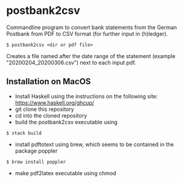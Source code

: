 # postbank2csv

Commandline program to convert bank statements from the German Postbank from PDF to CSV format (for further input in (h)ledger).

```
$ postbank2csv <dir or pdf file>
```

Creates a file named after the date range of the statement (example "20200204_20200306.csv") next to each input pdf.


## Installation on MacOS
- Install Haskell using the instructions on the following site: https://www.haskell.org/ghcup/
- git clone this repository
- cd into the cloned repository
- build the postbank2csv executable using
```
$ stack build
```
- install pdftotext using brew, which seems to be contained in the package poppler

```
$ brew install poppler
```

- make pdf2latex executable using chmod






